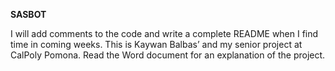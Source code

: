 **SASBOT**

I will add comments to the code and write a complete README when I find time in coming weeks. This is Kaywan Balbas’ and my senior project at CalPoly Pomona. Read the Word document for an explanation of the project.
